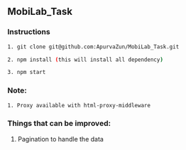 ## MobiLab_Task

### Instructions

```bash
1. git clone git@github.com:ApurvaZun/MobiLab_Task.git

2. npm install (this will install all dependency)

3. npm start

```

### Note:
```bash
1. Proxy available with html-proxy-middleware
```
### Things that can be improved:

1. Pagination to handle the data
